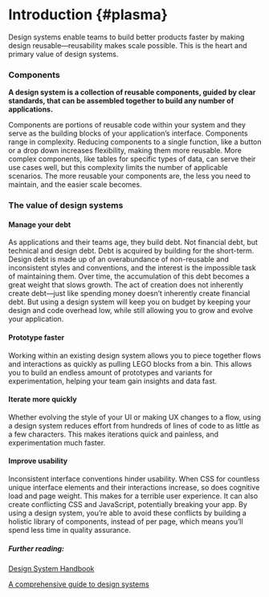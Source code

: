 # Introduction {#plasma}

Design systems enable teams to build better products faster by making design reusable—reusability makes scale possible. This is the heart and primary value of design systems.

### Components

**A design system is a collection of reusable components, guided by clear standards, that can be assembled together to build any number of applications.**

Components are portions of reusable code within your system and they serve as the building blocks of your application’s interface. Components range in complexity. Reducing components to a single function, like a button or a drop down increases flexibility, making them more reusable. More complex components, like tables for specific types of data, can serve their use cases well, but this complexity limits the number of applicable scenarios. The more reusable your components are, the less you need to maintain, and the easier scale becomes.

### The value of design systems

#### Manage your debt

As applications and their teams age, they build debt. Not financial debt, but technical and design debt. Debt is acquired by building for the short-term. Design debt is made up of an overabundance of non-reusable and inconsistent styles and conventions, and the interest is the impossible task of maintaining them. Over time, the accumulation of this debt becomes a great weight that slows growth. The act of creation does not inherently create debt—just like spending money doesn’t inherently create financial debt. But using a design system will keep you on budget by keeping your design and code overhead low, while still allowing you to grow and evolve your application.

#### Prototype faster

Working within an existing design system allows you to piece together flows and interactions as quickly as pulling LEGO blocks from a bin. This allows you to build an endless amount of prototypes and variants for experimentation, helping your team gain insights and data fast.

#### Iterate more quickly

Whether evolving the style of your UI or making UX changes to a flow, using a design system reduces effort from hundreds of lines of code to as little as a few characters. This makes iterations quick and painless, and experimentation much faster.

#### Improve usability

Inconsistent interface conventions hinder usability. When CSS for countless unique interface elements and their interactions increase, so does cognitive load and page weight. This makes for a terrible user experience. It can also create conflicting CSS and JavaScript, potentially breaking your app. By using a design system, you’re able to avoid these conflicts by building a holistic library of components, instead of per page, which means you’ll spend less time in quality assurance.

##### Further reading:

[Design System Handbook](https://www.designbetter.co/design-systems-handbook)

[A comprehensive guide to design systems](https://www.invisionapp.com/blog/guide-to-design-systems/)

